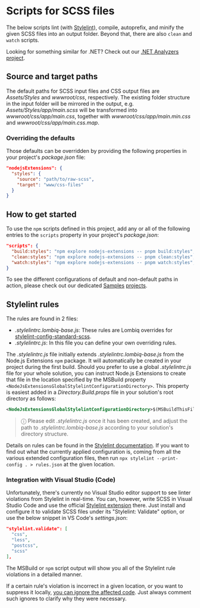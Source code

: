 # Scripts for SCSS files

The below scripts lint (with [Stylelint](https://stylelint.io/)), compile, autoprefix, and minify the given SCSS files into an output folder. Beyond that, there are also `clean` and `watch` scripts.

Looking for something similar for .NET? Check out our [.NET Analyzers project](https://github.com/Lombiq/.NET-Analyzers).

## Source and target paths

The default paths for SCSS input files and CSS output files are _Assets/Styles_ and _wwwroot/css_, respectively. The existing folder structure in the input folder will be mirrored in the output, e.g. _Assets/Styles/app/main.scss_ will be transformed into _wwwroot/css/app/main.css_, together with _wwwroot/css/app/main.min.css_ and _wwwroot/css/app/main.css.map_.

### Overriding the defaults

Those defaults can be overridden by providing the following properties in your project's _package.json_ file:

```json
"nodejsExtensions": {
  "styles": {
    "source": "path/to/raw-scss",
    "target": "www/css-files"
  }
}
```

## How to get started

To use the `npm` scripts defined in this project, add any or all of the following entries to the `scripts` property in your project's _package.json_:

```json
"scripts": {
  "build:styles": "npm explore nodejs-extensions -- pnpm build:styles",
  "clean:styles": "npm explore nodejs-extensions -- pnpm clean:styles",
  "watch:styles": "npm explore nodejs-extensions -- pnpm watch:styles",
}
```

To see the different configurations of default and non-default paths in action, please check out our dedicated [Samples](../../Lombiq.NodeJs.Extensions.Samples/Readme.md) [projects](../../Lombiq.NodeJs.Extensions.Samples.NuGet/Readme.md).

## Stylelint rules

The rules are found in 2 files:

- _.stylelintrc.lombiq-base.js_: These rules are Lombiq overrides for [stylelint-config-standard-scss](https://www.npmjs.com/package/stylelint-config-standard-scss).
- _.stylelintrc.js_: In this file you can define your own overriding rules.

The _.stylelintrc.js_ file initially extends _.stylelintrc.lombiq-base.js_ from the Node.js Extensions `npm` package. It will automatically be created in your project during the first build. Should you prefer to use a global _.stylelintrc.js_ file for your whole solution, you can instruct Node.js Extensions to create that file in the location specified by the MSBuild property `<NodeJsExtensionsGlobalStylelintConfigurationDirectory>`. This property is easiest added in a _Directory.Build.props_ file in your solution's root directory as follows:

```xml
<NodeJsExtensionsGlobalStylelintConfigurationDirectory>$(MSBuildThisFileDirectory)</NodeJsExtensionsGlobalStylelintConfigurationDirectory>
```

> ⓘ Please edit _.stylelintrc.js_ once it has been created, and adjust the path to _.stylelintrc.lombiq-base.js_ according to your solution's directory structure.

Details on rules can be found in the [Stylelint documentation](https://stylelint.io/user-guide/rules/list/). If you want to find out what the currently applied configuration is, coming from all the various extended configuration files, then run `npx stylelint --print-config . > rules.json` at the given location.

### Integration with Visual Studio (Code)

Unfortunately, there's currently no Visual Studio editor support to see linter violations from Stylelint in real-time. You can, however, write SCSS in Visual Studio Code and use the official [Stylelint extension](https://marketplace.visualstudio.com/items?itemName=stylelint.vscode-stylelint) there. Just install and configure it to validate SCSS files under its "Stylelint: Validate" option, or use the below snippet in VS Code's _settings.json_:

```json
"stylelint.validate": [
  "css",
  "less",
  "postcss",
  "scss"
],
```

The MSBuild or `npm` script output will show you all of the Stylelint rule violations in a detailed manner.

If a certain rule's violation is incorrect in a given location, or you want to suppress it locally, [you can ignore the affected code](https://stylelint.io/user-guide/ignore-code/). Just always comment such ignores to clarify why they were necessary.
